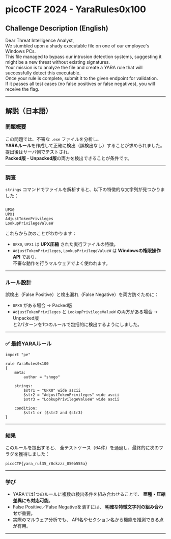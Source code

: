 # picoCTF 2024 - YaraRules0x100

## Challenge Description (English)
Dear Threat Intelligence Analyst,  
We stumbled upon a shady executable file on one of our employee's Windows PCs.  
This file managed to bypass our intrusion detection systems, suggesting it might be a new threat without existing signatures.  
Your mission is to analyze the file and create a YARA rule that will successfully detect this executable.  
Once your rule is complete, submit it to the given endpoint for validation.  
If it passes all test cases (no false positives or false negatives), you will receive the flag.

---

## 解説（日本語）

### 問題概要
この問題では、不審な `.exe` ファイルを分析し、  
**YARAルール**を作成して正確に検出（誤検出なし）することが求められました。  
提出後はサーバ側でテストされ、  
**Packed版**・**Unpacked版**の両方を検出できることが条件です。

---

### 調査
`strings` コマンドでファイルを解析すると、以下の特徴的な文字列が見つかりました：

```

UPX0
UPX1
AdjustTokenPrivileges
LookupPrivilegeValueW

```

これらから次のことがわかります：
- `UPX0`, `UPX1` は **UPX圧縮** された実行ファイルの特徴。  
- `AdjustTokenPrivileges`, `LookupPrivilegeValueW` は **Windowsの権限操作API** であり、  
  不審な動作を行うマルウェアでよく使われます。

---

###  ルール設計
誤検出（False Positive）と検出漏れ（False Negative）を両方防ぐために：
- `UPX0` がある場合 → Packed版  
- `AdjustTokenPrivileges` と `LookupPrivilegeValueW` の両方がある場合 → Unpacked版  
と2パターンを1つのルールで包括的に検出するようにしました。

---

### ✅ 最終YARAルール
```yara
import "pe"

rule YaraRules0x100
{
    meta:
        author = "shogo"

    strings:
        $str1 = "UPX0" wide ascii
        $str2 = "AdjustTokenPrivileges" wide ascii
        $str3 = "LookupPrivilegeValueW" wide ascii

    condition:
        $str1 or ($str2 and $str3)
}
```

---

### 結果

このルールを提出すると、
全テストケース（64件）を通過し、最終的に次のフラグを獲得しました：

```
picoCTF{yara_rul35_r0ckzzz_050b555a}
```

---

### 学び

* YARAでは1つのルールに複数の検出条件を組み合わせることで、
  **亜種・圧縮差異にも対応可能**。
* False Positive／False Negativeを潰すには、
  **明確な特徴文字列の組み合わせ**が重要。
* 実際のマルウェア分析でも、
  API名やセクション名から機能を推測できる点が有用。

---
